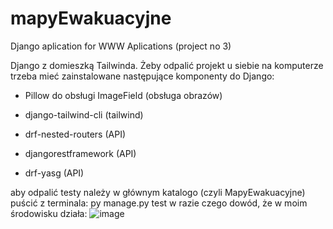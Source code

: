 # mapyEwakuacyjne
Django aplication for WWW Aplications (project no 3)

Django z domieszką Tailwinda. 
Żeby odpalić projekt u siebie na komputerze trzeba mieć zainstalowane następujące komponenty do Django:
- Pillow do obsługi ImageField (obsługa obrazów)
- django-tailwind-cli (tailwind)

- drf-nested-routers (API)
- djangorestframework (API)
- drf-yasg (API)

aby odpalić testy należy w głównym katalogo (czyli MapyEwakuacyjne) puścić z terminala:
  py manage.py test
  w razie czego dowód, że w moim środowisku działa:
  ![image](https://github.com/user-attachments/assets/217cb33f-51e5-499b-ba38-c5ba28cde50d)

